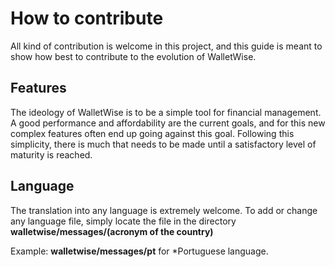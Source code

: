 How to contribute
=================================

All kind of contribution is welcome in this project, and this guide is meant to show how best to contribute to the evolution of WalletWise.

Features
------------

The ideology of WalletWise is to be a simple tool for financial management. A good performance and affordability are the current goals, and for this new complex features often end up going against this goal.
Following this simplicity, there is much that needs to be made until a satisfactory level of maturity is reached.

Language
------------

The translation into any language is extremely welcome.
To add or change any language file, simply locate the file in the directory **walletwise/messages/(acronym of the country)**

Example: **walletwise/messages/pt** for *Portuguese language.
